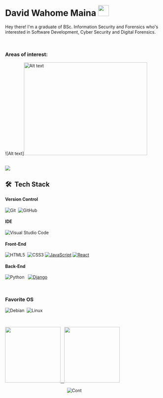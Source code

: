 <!---
- 👋 Hi, I’m @avid Maina
- 👀 I’m interested in HTML, CSS & JS, React and Python.
- 🌱 I’m currently learning Dart and React.
- 💞️ I’m looking to collaborate on projects.
- 📫 How to reach me davidwmaina89@gmail.com

<!---
DavyHosh/DavyHosh is a ✨ special ✨ repository because its `README.md` (this file) appears on your GitHub profile.
You can click the Preview link to take a look at your changes.
--->
 
# David Wahome Maina <img src="https://media.giphy.com/media/TEnXkcsHrP4YedChhA/giphy.gif" width="35">

Hey there! I'm a graduate of BSc. Information Security and Forensics who's interested in Software Development, Cyber Security  and Digital Forensics. 

<br>

### Areas of interest: 
![Alt text]<img src="https://camo.githubusercontent.com/7de37139d0b4c1ce40865e799b446c0e963a3dd8fb68d239707237c40604fa3d/68747470733a2f2f63646e2e6472696262626c652e636f6d2f75736572732f3733303730332f73637265656e73686f74732f363538313234332f6176656e746f2e676966" alt="Alt text" width="400px" height="300px"/>


<br>
   <a href="https://github.com/DavyHosh/readme-typing-svg"><img src="https://readme-typing-svg.herokuapp.com?lines=Software+Development;Cyber+Security;Digital+Forensics;&center=true&width=500&height=50"></a>




<br>

## 🛠 &nbsp;Tech Stack

#### Version Control
![Git](https://img.shields.io/badge/-Git-05122A?style=flat&logo=git)&nbsp;
![GitHub](https://img.shields.io/badge/-GitHub-05122A?style=flat&logo=github)&nbsp;

#### IDE
![Visual Studio Code](https://img.shields.io/badge/-Visual%20Studio%20Code-05122A?style=flat&logo=visual-studio-code&logoColor=007ACC)&nbsp;
<br>

#### Front-End
![HTML5](https://img.shields.io/badge/html5-%23E34F26.svg?style=for-the-badge&logo=html5&logoColor=white)&nbsp; 
![CSS3](https://img.shields.io/badge/css3-%231572B6.svg?style=for-the-badge&logo=css3&logoColor=white) 
[![JavaScript](https://img.shields.io/badge/JavaScript-%23F7DF1E.svg?style=for-the-badge&logo=javascript&logoColor=black)](https://developer.mozilla.org/en-US/docs/Web/JavaScript)
[![React](https://img.shields.io/badge/React-%2361DAFB.svg?style=for-the-badge&logo=react&logoColor=white)](https://reactjs.org/)

#### Back-End
![Python](https://img.shields.io/badge/python-3670A0?style=for-the-badge&logo=python&logoColor=ffdd54)&nbsp;&nbsp;
[![Django](https://img.shields.io/badge/Django-%23092E20.svg?style=for-the-badge&logo=django&logoColor=white)](https://www.djangoproject.com/)

<br>



### Favorite OS

![Debian](https://img.shields.io/badge/Debian-D70A53?style=for-the-badge&logo=debian&logoColor=white)&nbsp; ![Linux](https://img.shields.io/badge/Linux-FCC624?style=for-the-badge&logo=linux&logoColor=black)
<br>

<br>

<p >
<a href="https://github.com/DavyHosh">
  <img height="180em" src="https://github-readme-stats-eight-theta.vercel.app/api?username=DavyHosh&show_icons=true&theme=algolia&include_all_commits=true&count_private=true"> &nbsp;
  <img height="180em" src="https://github-readme-stats-eight-theta.vercel.app/api/top-langs/?username=DavyHosh&layout=compact&langs_count=8&theme=algolia&include_all_commits=true&count_private=true">
</a>
</p>

&nbsp;&nbsp;&nbsp;&nbsp;&nbsp;&nbsp;&nbsp;&nbsp;&nbsp;&nbsp;&nbsp;&nbsp;&nbsp;&nbsp;&nbsp;&nbsp;&nbsp;&nbsp;&nbsp;&nbsp;&nbsp;&nbsp;&nbsp;&nbsp;&nbsp;&nbsp;&nbsp;&nbsp; &nbsp;&nbsp;&nbsp;&nbsp;&nbsp;&nbsp;&nbsp;&nbsp;&nbsp;&nbsp; &nbsp;&nbsp;&nbsp;&nbsp;&nbsp;&nbsp;&nbsp;&nbsp;&nbsp;&nbsp;    ![Cont](https://github-readme-streak-stats.herokuapp.com/?user=DavyHosh&theme=tokyonight)

